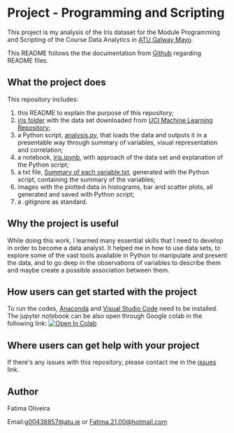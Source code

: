 # Project - Programming and Scripting

This project is my analysis of the Iris dataset for the Module Programming and Scripting of the Course Data Analytics in [ATU Galway Mayo](https://www.gmit.ie/).

This README follows the the documentation from [Github](https://docs.github.com/en/repositories/managing-your-repositorys-settings-and-features/customizing-your-repository/about-readmes) regarding README files.

## What the project does

This repository includes:
1. this README to explain the purpose of this repository;
2. [iris folder](iris) with the data set downloaded from [UCI Machine Learning Repository](https://archive.ics.uci.edu/dataset/53/iris);
3. a Python script, [analysis.py](analysis.py), that loads the data and outputs it in a presentable way through summary of variables, visual representation and correlation;
4. a notebook, [iris.ipynb](iris.ipynb), with approach of the data set and explanation of the Python script;
5. a txt file, [Summary of each variable.txt](https://github.com/FatimaBOliveira/pands-project/blob/b176e1d0cc1c133d192bd1a79386e40216491a59/Summary%20of%20each%20variable.txt), generated with the Python script, containing the summary of the variables;
6. images with the plotted data in histograms, bar and scatter plots, all generated and saved with Python script;
7. a .gitignore as standard.

## Why the project is useful

While doing this work, I learned many essential skills that I need to develop in order to become a data analyst. It helped me in how to use data sets, to explore some of the vast tools available in Python to manipulate and present the data, and to go deep in the observations of variables to describe them and maybe create a possible association between them.

## How users can get started with the project

To run the codes, [Anaconda](https://www.anaconda.com/) and [Visual Studio Code](https://code.visualstudio.com/) need to be installed. The jupyter notebook can be also open through Google colab in the following link: <a target="_blank" href="https://colab.research.google.com/github/FatimaBOliveira/pands-project/blob/main/iris.ipynb">
  <img src="https://colab.research.google.com/assets/colab-badge.svg" alt="Open In Colab"/>
</a>

## Where users can get help with your project

If there's any issues with this repository, please contact me in the [issues](https://github.com/FatimaBOliveira/pands-project/issues) link.

## Author

Fatima Oliveira

Email:g00438857@atu.ie or Fatima.21.00@hotmail.com